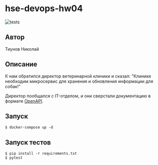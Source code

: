 # hse-devops-hw04
![tests](https://github.com/TiunovNN/hse-devops-hw04/actions/workflows/python-app.yml/badge.svg)
## Автор
Тиунов Николай

## Описание

К нам обратился директор ветеринарной клиники и сказал:
"Клинике необходим микросервис для хранения и обновления информации для собак!"

Директор пообщался с IT-отделом, и они сверстали документацию в формате 
[OpenAPI](clinic.yaml).

## Запуск

```shell
$ docker-compose up -d
```

## Запуск тестов

```shell
$ pip install -r requirements.txt
$ pytest
```
